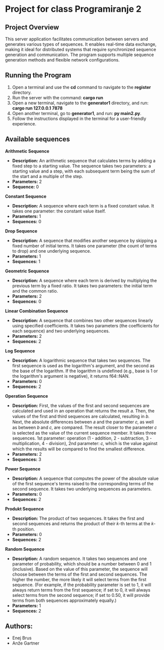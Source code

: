 # Project for class Programiranje 2

## Project Overview

This server application facilitates communication between servers and generates various types of sequences. It enables real-time data exchange, making it ideal for distributed systems that require synchronized sequence generation and communication. The program supports multiple sequence generation methods and flexible network configurations.

## Running the Program

1. Open a terminal and use the **cd** command to navigate to the **register** directory.
2. Run the server with the command: **cargo run**
3. Open a new terminal, navigate to the **generator1** directory, and run: **cargo run 127.0.0.1 7878**
4. Open another terminal, go to **generator1**, and run: **py main2.py**.
5. Follow the instructions displayed in the terminal for a user-friendly experience.

## Available sequences

**Arithmetic Sequence**
- **Description:** An arithmetic sequence that calculates terms by adding a fixed step to a starting value. The sequence takes two parameters: a starting value and a step, with each subsequent term being the sum of the start and a multiple of the step.
- **Parameters:** 2
- **Sequence:** 0

**Constant Sequence**
- **Description:** A sequence where each term is a fixed constant value. It takes one parameter: the constant value itself.
- **Parameters:** 1
- **Sequences:** 0

**Drop Sequence**
- **Description:** A sequence that modifies another sequence by skipping a fixed number of initial terms. It takes one parameter (the count of terms to drop) and one underlying sequence.
- **Parameters:** 1
- **Sequences:** 1

**Geometric Sequence**
- **Description:** A sequence where each term is derived by multiplying the previous term by a fixed ratio. It takes two parameters: the initial term and the common ratio.
- **Parameters:** 2
- **Sequences:** 0

**Linear Combination Sequence**
- **Description:** A sequence that combines two other sequences linearly using specified coefficients. It takes two parameters (the coefficients for each sequence) and two underlying sequences.
- **Parameters:** 2
- **Sequences:** 2

**Log Sequence**
- **Description:** A logarithmic sequence that takes two sequences. The first sequence is used as the logarithm's argument, and the second as the base of the logarithm. If the logarithm is undefined (e.g., base is 1 or the logarithm's argument is negative), it returns f64::NAN.
- **Parameters:** 0
- **Sequences:** 2

**Operation Sequence**
- **Description:** First, the values of the first and second sequences are calculated and used in an operation that returns the result 𝑎. Then, the values of the first and third sequences are calculated, resulting in 𝑏. Next, the absolute differences between 𝑎 and the parameter 𝑐, as well as between 𝑏 and 𝑐, are compared. The result closer to the parameter 𝑐 is selected as the value of the current sequence member. It takes three sequences. 1st parameter: operation (1 - addition, 2 - subtraction, 3 - multiplication, 4 - division), 2nd parameter: 𝑐, which is the value against which the results will be compared to find the smallest difference.
- **Parameters:** 2
- **Sequences:** 3

**Power Sequence**
- **Description:** A sequence that computes the power of the absolute value of the first sequence's terms raised to the corresponding terms of the second sequence. It takes two underlying sequences as parameters.
- **Parameters:** 0
- **Sequences:** 2

**Produkt Sequence**
- **Description:** The product of two sequences. It takes the first and second sequences and returns the product of their 𝑘-th terms at the 𝑘-th position.
- **Parameters:** 0
- **Sequences:** 2

**Random Sequence**
- **Description:** A random sequence. It takes two sequences and one parameter of probability, which should be a number between 0 and 1 (inclusive). Based on the value of this parameter, the sequence will choose between the terms of the first and second sequences. The higher the number, the more likely it will select terms from the first sequence. (For example, if the probability parameter is set to 1, it will always return terms from the first sequence; if set to 0, it will always select terms from the second sequence; if set to 0.50, it will provide terms from both sequences approximately equally.)
- **Parameters:** 1
- **Sequences:** 2

## Authors:
- Enej Brus
- Anže Gartner

